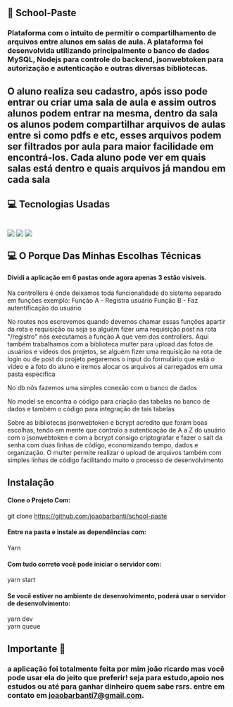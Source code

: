 ##  📂 School-Paste

### Plataforma com o intuito de permitir o compartilhamento de arquivos entre alunos em salas de aula. A plataforma foi desenvolvida utilizando principalmente o banco de dados MySQL, Nodejs para controle do backend, jsonwebtoken para autorização e autenticação e outras diversas bibliotecas.  
## O aluno realiza seu cadastro, após isso pode entrar ou criar uma sala de aula e assim outros alunos podem entrar na mesma, dentro da sala os alunos podem compartilhar arquivos de aulas entre si como pdfs e etc, esses arquivos podem ser filtrados por aula para maior facilidade em encontrá-los. Cada aluno pode ver em quais salas está dentro e quais arquivos já mandou em cada sala 


## 💻 Tecnologias Usadas
<div style="display: inline_block"><br/>
<img align="center" src="https://img.shields.io/badge/JavaScript-323330?style=for-the-badge&logo=javascript&logoColor=F7DF1E">
<img align="center" src="https://img.shields.io/badge/Node.js-43853D?style=for-the-badge&logo=node.js&logoColor=white">
<img align="center" src="https://shields.io/badge/MySQL-lightgrey?logo=mysql&style=plastic&logoColor=white&labelColor=blue">

## 💻 O Porque Das Minhas Escolhas Técnicas

#### Dividi a aplicação em 6 pastas onde agora apenas 3 estão visiveis.
Na controllers é onde deixamos toda funcionalidade do sistema separado em funções 
exemplo: Função A - Registra usuário
 Função B - Faz autentificação do usuário

No routes nos escrevemos quando devemos chamar essas funções apartir da rota e requisição ou seja se alguém fizer uma requisição post na rota "/registro" nós executamos a função A que vem dos controllers. Aqui também trabalhamos com a biblioteca multer para upload das fotos de usuários e vídeos dos projetos, se alguém fizer uma requisição na rota de login ou de post do projeto pegaremos o input do formulário que está o vídeo e a foto do aluno e iremos alocar os arquivos ai carregados em uma pasta específica

No db nós fazemos uma simples conexão com o banco de dados

No model se encontra o código para criação das tabelas no banco de dados e também o código para integração de tais tabelas

Sobre as bibliotecas jsonwebtoken e bcrypt acredito que foram boas escolhas, tendo em mente que controlo a autenticação de A a Z do usuário com o jsonwebtoken e com a bcrypt consigo criptografar e fazer o salt da senha com duas linhas de código, economizando tempo, dados e organização. O multer permite realizar o upload de arquivos também com simples linhas de código facilitando muito o processo de desenvolvimento

## Instalação 

#### Clone o Projeto Com: </br>

git clone https://github.com/joaobarbanti/school-paste
#### Entre na pasta e instale as dependências com: 
 Yarn
#### Com tudo correto você pode iniciar o servidor com:
yarn start
#### Se você estiver no ambiente de desenvolvimento, poderá usar o servidor de desenvolvimento:
yarn dev</br>
yarn queue
## Importante 💛

### a aplicação foi totalmente feita por mim joão ricardo mas você pode usar ela do jeito que preferir! seja para estudo,apoio nos estudos ou até para ganhar dinheiro quem sabe rsrs. entre em contato em joaobarbanti7@gmail.com.
</div>
